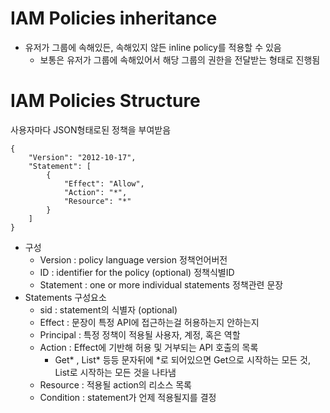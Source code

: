 # IAM Policies inheritance

- 유저가 그룹에 속해있든, 속해있지 않든 inline policy를 적용할 수 있음
  - 보통은 유저가 그룹에 속해있어서 해당 그룹의 권한을 전달받는 형태로 진행됨

# IAM Policies Structure

사용자마다 JSON형태로된 정책을 부여받음

```
{
    "Version": "2012-10-17",
    "Statement": [
        {
            "Effect": "Allow",
            "Action": "*",
            "Resource": "*"
        }
    ]
}
```

- 구성
  - Version : policy language version 정책언어버전
  - ID : identifier for the policy (optional) 정책식별ID
  - Statement : one or more individual statements 정책관련 문장
- Statements 구성요소
  - sid : statement의 식별자 (optional)
  - Effect : 문장이 특정 API에 접근하는걸 허용하는지 안하는지
  - Principal : 특정 정책이 적용될 사용자, 계정, 혹은 역할
  - Action : Effect에 기반해 허용 및 거부되는 API 호출의 목록
    - Get* , List* 등등 문자뒤에 \*로 되어있으면 Get으로 시작하는 모든 것, List로 시작하는 모든 것을 나타냄
  - Resource : 적용될 action의 리소스 목록
  - Condition : statement가 언제 적용될지를 결정
